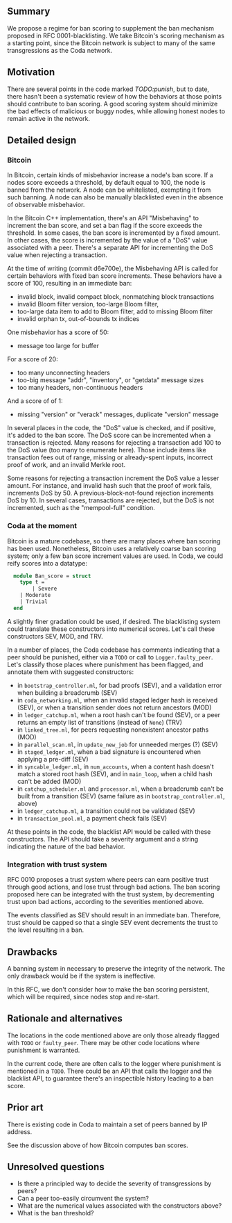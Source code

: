 ## Summary

We propose a regime for ban scoring to supplement the ban mechanism
proposed in RFC 0001-blacklisting. We take Bitcoin's scoring mechanism
as a starting point, since the Bitcoin network is subject to many of the
same transgressions as the Coda network.

## Motivation

There are several points in the code marked *TODO:punish*, but to
date, there hasn't been a systematic review of how the behaviors at
those points should contribute to ban scoring. A good scoring system
should minimize the bad effects of malicious or buggy nodes, while
allowing honest nodes to remain active in the network.

## Detailed design

### Bitcoin

In Bitcoin, certain kinds of misbehavior increase a node's ban score.
If a nodes score exceeds a threshold, by default equal to 100, the
node is banned from the network. A node can be whitelisted, exempting
it from such banning.  A node can also be manually blacklisted even in
the absence of observable misbehavior.

In the Bitcoin C++ implementation, there's an API "Misbehaving" to
increment the ban score, and set a ban flag if the score exceeds the
threshold. In some cases, the ban score is incremented by a fixed
amount. In other cases, the score is incremented by the value of a
"DoS" value associated with a peer. There's a separate API for
incrementing the DoS value when rejecting a transaction.

At the time of writing (commit d6e700e), the Misbehaving API is called for certain
behaviors with fixed ban score increments. These behaviors have a score of 100,
resulting in an immediate ban:

- invalid block, invalid compact block, nonmatching block transactions
- invalid Bloom filter version, too-large Bloom filter,
- too-large data item to add to Bloom filter, add to missing Bloom filter
- invalid orphan tx, out-of-bounds tx indices

One misbehavior has a score of 50:

- message too large for buffer

For a score of 20:

- too many unconnecting headers
- too-big message "addr", "inventory", or "getdata" message sizes
- too many headers, non-continuous headers

And a score of of 1:

 - missing "version" or "verack" messages, duplicate "version" message

In several places in the code, the "DoS" value is checked, and if
positive, it's added to the ban score.  The DoS score can be
incremented when a transaction is rejected. Many reasons for rejecting
a transaction add 100 to the DoS value (too many to enumerate
here). Those include items like transaction fees out of range, missing
or already-spent inputs, incorrect proof of work, and an invalid
Merkle root.

Some reasons for rejecting a transaction increment the DoS value a
lesser amount. For instance, and invalid hash such that the proof of
work fails, increments DoS by 50. A previous-block-not-found rejection
increments DoS by 10. In several cases, transactions are rejected, but
the DoS is not incremented, such as the "mempool-full" condition.

### Coda at the moment

Bitcoin is a mature codebase, so there are many places where ban scoring has been
used. Nonetheless, Bitcoin uses a relatively coarse ban scoring system; only
a few ban score increment values are used. In Coda, we could reify scores into a
datatype:

```ocaml
  module Ban_score = struct
    type t =
        | Severe
	| Moderate
	| Trivial
  end
```
A slightly finer gradation could be used, if desired. The blacklisting system
could translate these constructors into numerical scores. Let's call these
constructors SEV, MOD, and TRV.

In a number of places, the Coda codebase has comments indicating that
a peer should be punished, either via a `TODO` or call to `Logger.faulty_peer`.
Let's classify those places where punishment has been flagged, and annotate
them with suggested constructors:

- in `bootstrap_controller.ml`, for bad proofs (SEV), and a validation error when
    building a breadcrumb (SEV)
- in `coda_networking.ml`, when an invalid staged ledger hash is received (SEV), or
    when a transition sender does not return ancestors (MOD)
- in `ledger_catchup.ml`, when a root hash can't be found (SEV), or a peer returns an empty list
    of transitions (instead of `None`) (TRV)
- in `linked_tree.ml`, for peers requesting nonexistent ancestor paths (MOD)
- in `parallel_scan.ml`, in `update_new_job` for unneeded merges (?) (SEV)
- in `staged_ledger.ml`, when a bad signature is encountered when applying a pre-diff (SEV)
- in `syncable_ledger.ml`, in `num_accounts`, when a content hash doesn't match a stored root hash (SEV),
    and in `main_loop`, when a child hash can't be added (MOD)
- in `catchup_scheduler.ml` and `processor.ml`, when a breadcrumb can't be built from a
    transition (SEV) (same failure as in `bootstrap_controller.ml`, above)
- in `ledger_catchup.ml`, a transition could not be validated (SEV)
- in `transaction_pool.ml`, a payment check fails (SEV)

At these points in the code, the blacklist API would be called with these constructors. The
API should take a severity argument and a string indicating the nature of the
bad behavior.

### Integration with trust system

RFC 0010 proposes a trust system where peers can earn positive trust
through good actions, and lose trust through bad actions. The ban
scoring proposed here can be integrated with the trust system, by
decrementing trust upon bad actions, according to the severities
mentioned above.

The events classified as SEV should result in an immediate
ban. Therefore, trust should be capped so that a single SEV event
decrements the trust to the level resulting in a ban.

## Drawbacks

A banning system in necessary to preserve the integrity of the
network. The only drawback would be if the system is ineffective.

In this RFC, we don't consider how to make the ban scoring persistent,
which will be required, since nodes stop and re-start.

## Rationale and alternatives

The locations in the code mentioned above are only those already
flagged with `TODO` or `faulty_peer`. There may be other code
locations where punishment is warranted.

In the current code, there are often calls to the logger where
punishment is mentioned in a `TODO`.  There could be an API that calls
the logger and the blacklist API, to guarantee there's an inspectible
history leading to a ban score.

## Prior art

There is existing code in Coda to maintain a set of peers banned by IP address.

See the discussion above of how Bitcoin computes ban scores.

## Unresolved questions

- Is there a principled way to decide the severity of transgressions by peers?
- Can a peer too-easily circumvent the system?
- What are the numerical values associated with the constructors above?
- What is the ban threshold?

